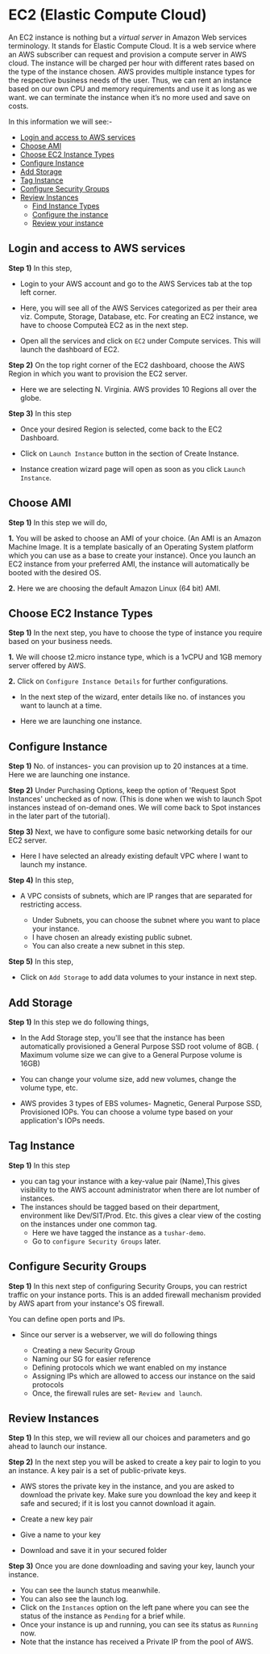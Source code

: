 # EC2 (Elastic Compute Cloud)
 
  An EC2 instance is nothing but a *virtual server* in Amazon Web services terminology. It stands for Elastic Compute Cloud.
  It is a web service where an AWS subscriber can request and provision a compute server in AWS cloud.
  The instance will be charged per hour with different rates based on the type of the instance chosen. 
  AWS provides multiple instance types for the respective business needs of the user.
  Thus, we can rent an instance based on our own CPU and memory requirements and use it as long as we want.
  we can terminate the instance when it’s no more used and save on costs. 

 In this information we will see:-
- [Login and access to AWS services](https://console.aws.amazon.com/console/home?region=us-east-1#)
- [Choose AMI](https://console.aws.amazon.com/ec2/v2/home?region=us-east-1#LaunchInstanceWizard:)
- [Choose EC2 Instance Types](https://console.aws.amazon.com/ec2/v2/home?region=us-east-1#LaunchInstanceWizard:)
- [Configure Instance](https://console.aws.amazon.com/ec2/v2/home?region=us-east-1#LaunchInstanceWizard:)
- [Add Storage](https://console.aws.amazon.com/ec2/v2/home?region=us-east-1#LaunchInstanceWizard:)
- [Tag Instance](https://console.aws.amazon.com/ec2/v2/home?region=us-east-1#LaunchInstanceWizard:)
- [Configure Security Groups](https://console.aws.amazon.com/ec2/v2/home?region=us-east-1#LaunchInstanceWizard:)
- [Review Instances](https://console.aws.amazon.com/ec2/v2/home?region=us-east-1#LaunchInstanceWizard:)
  - [Find Instance Types](https://console.aws.amazon.com/ec2/v2/home?region=us-east-1#LaunchInstanceWizard:)
  - [Configure the instance](https://console.aws.amazon.com/ec2/v2/home?region=us-east-1#LaunchInstanceWizard:)
  - [Review your instance](https://console.aws.amazon.com/ec2/v2/home?region=us-east-1#LaunchInstanceWizard:)
 
## Login and access to AWS services

**Step 1)** In this step,

- Login to your AWS account and go to the AWS Services tab at the top left corner.
 
- Here, you will see all of the AWS Services categorized as per their area viz. Compute, Storage, Database, etc.
  For creating an EC2 instance, we have to choose Computeà EC2 as in the next step.

- Open all the services and click on `EC2` under Compute services. This will launch the dashboard of EC2.

**Step 2)** On the top right corner of the EC2 dashboard, choose the AWS Region in which you want to provision the EC2 server.

- Here we are selecting N. Virginia. AWS provides 10 Regions all over the globe.


**Step 3)** In this step

- Once your desired Region is selected, come back to the EC2 Dashboard.

- Click on `Launch Instance` button in the section of Create Instance.

- Instance creation wizard page will open as soon as you click `Launch Instance`. 

## Choose AMI

**Step 1)** In this step we will do,

**1.** You will be asked to choose an AMI of your choice. (An AMI is an Amazon Machine Image. It is a template basically of an Operating 
       System platform which you can use as a base to create your instance). Once you launch an EC2 instance from your preferred AMI,
       the instance will automatically be booted with the desired OS. 

**2.** Here we are choosing the default Amazon Linux (64 bit) AMI.

## Choose EC2 Instance Types

**Step 1)** In the next step, you have to choose the type of instance you require based on your business needs.

**1.** We will choose t2.micro instance type, which is a 1vCPU and 1GB memory server offered by AWS.

**2.** Click on `Configure Instance Details` for further configurations.
  
- In the next step of the wizard, enter details like no. of instances you want to launch at a time.

- Here we are launching one instance.


## Configure Instance

**Step 1)** No. of instances- you can provision up to 20 instances at a time. Here we are launching one instance.

**Step 2)** Under Purchasing Options, keep the option of 'Request Spot Instances' unchecked as of now. 
           (This is done when we wish to launch Spot instances instead of on-demand ones. We will come back to Spot instances in the later part of the tutorial).

**Step 3)** Next, we have to configure some basic networking details for our EC2 server.

- Here I have selected an already existing default VPC where I want to launch my instance.

**Step 4)** In this step,

- A VPC consists of subnets, which are IP ranges that are separated for restricting access.
 
  - Under Subnets, you can choose the subnet where you want to place your instance.
  - I have chosen an already existing public subnet.
  - You can also create a new subnet in this step.

**Step 5)** In this step,

- Click on `Add Storage` to add data volumes to your instance in next step.


## Add Storage

**Step 1)** In this step we do following things,

- In the Add Storage step, you'll see that the instance has been automatically provisioned a General Purpose SSD root volume of 8GB.
 ( Maximum volume size we can give to a General Purpose volume is 16GB)

- You can change your volume size, add new volumes, change the volume type, etc.

- AWS provides 3 types of EBS volumes- Magnetic, General Purpose SSD, Provisioned IOPs. You can choose a volume type based on your application's IOPs needs.


## Tag Instance

**Step 1)** In this step

- you can tag your instance with a key-value pair (Name),This gives visibility to the AWS account administrator when there are lot number of instances.
- The instances should be tagged based on their department, environment like Dev/SIT/Prod. Etc. this gives a clear view of the costing on the instances 
   under one common tag.
  - Here we have tagged the instance as a `tushar-demo`.
  - Go to `configure Security Groups` later.


## Configure Security Groups

**Step 1)** In this next step of configuring Security Groups, you can restrict traffic on your instance ports.
            This is an added firewall mechanism provided by AWS apart from your instance's OS firewall.

You can define open ports and IPs.

- Since our server is a webserver, we will do following things

  - Creating a new Security Group
  - Naming our SG for easier reference
  - Defining protocols which we want enabled on my instance
  - Assigning IPs which are allowed to access our instance on the said protocols
  - Once, the firewall rules are set- `Review and launch`.


## Review Instances

**Step 1)** In this step, we will review all our choices and parameters and go ahead to launch our instance.

**Step 2)** In the next step you will be asked to create a key pair to login to you an instance. A key pair is a set of public-private keys.

- AWS stores the private key in the instance, and you are asked to download the private key. Make sure you download the key and keep it safe and secured;
  if it is lost you cannot download it again.

 - Create a new key pair
 - Give a name to your key
 - Download and save it in your secured folder

**Step 3)** Once you are done downloading and saving your key, launch your instance.

- You can see the launch status meanwhile.
- You can also see the launch log.
- Click on the `Instances` option on the left pane where you can see the status of the instance as `Pending` for a brief while.
- Once your instance is up and running, you can see its status as `Running` now.
- Note that the instance has received a Private IP from the pool of AWS.



